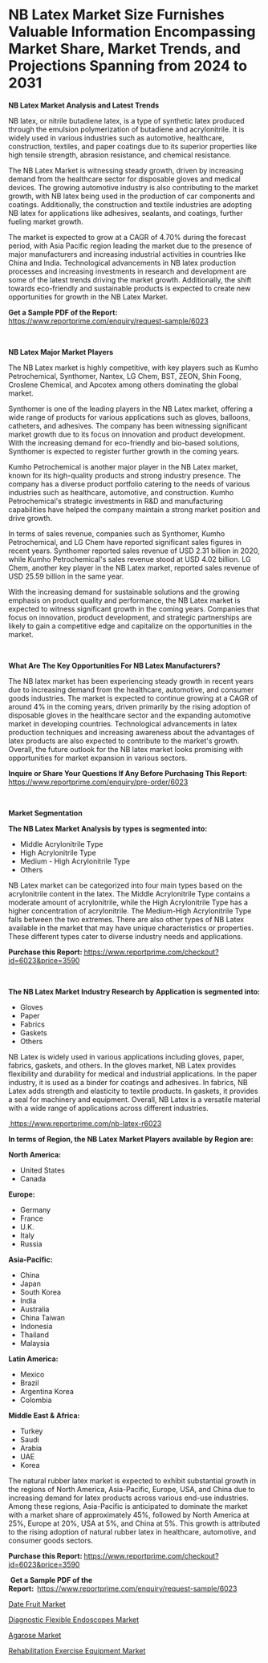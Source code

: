 <p><h1>NB Latex Market Size Furnishes Valuable Information Encompassing Market Share, Market Trends, and Projections Spanning from 2024 to 2031</h1></p><p><strong>NB Latex Market Analysis and Latest Trends</strong></p>
<p><p>NB latex, or nitrile butadiene latex, is a type of synthetic latex produced through the emulsion polymerization of butadiene and acrylonitrile. It is widely used in various industries such as automotive, healthcare, construction, textiles, and paper coatings due to its superior properties like high tensile strength, abrasion resistance, and chemical resistance.</p><p>The NB Latex Market is witnessing steady growth, driven by increasing demand from the healthcare sector for disposable gloves and medical devices. The growing automotive industry is also contributing to the market growth, with NB latex being used in the production of car components and coatings. Additionally, the construction and textile industries are adopting NB latex for applications like adhesives, sealants, and coatings, further fueling market growth.</p><p>The market is expected to grow at a CAGR of 4.70% during the forecast period, with Asia Pacific region leading the market due to the presence of major manufacturers and increasing industrial activities in countries like China and India. Technological advancements in NB latex production processes and increasing investments in research and development are some of the latest trends driving the market growth. Additionally, the shift towards eco-friendly and sustainable products is expected to create new opportunities for growth in the NB Latex Market.</p></p>
<p><strong>Get a Sample PDF of the Report:&nbsp;</strong> <a href="https://www.reportprime.com/enquiry/request-sample/6023">https://www.reportprime.com/enquiry/request-sample/6023</a></p>
<p>&nbsp;</p>
<p><strong>NB Latex Major Market Players</strong></p>
<p><p>The NB Latex market is highly competitive, with key players such as Kumho Petrochemical, Synthomer, Nantex, LG Chem, BST, ZEON, Shin Foong, Croslene Chemical, and Apcotex among others dominating the global market.</p><p>Synthomer is one of the leading players in the NB Latex market, offering a wide range of products for various applications such as gloves, balloons, catheters, and adhesives. The company has been witnessing significant market growth due to its focus on innovation and product development. With the increasing demand for eco-friendly and bio-based solutions, Synthomer is expected to register further growth in the coming years.</p><p>Kumho Petrochemical is another major player in the NB Latex market, known for its high-quality products and strong industry presence. The company has a diverse product portfolio catering to the needs of various industries such as healthcare, automotive, and construction. Kumho Petrochemical's strategic investments in R&D and manufacturing capabilities have helped the company maintain a strong market position and drive growth.</p><p>In terms of sales revenue, companies such as Synthomer, Kumho Petrochemical, and LG Chem have reported significant sales figures in recent years. Synthomer reported sales revenue of USD 2.31 billion in 2020, while Kumho Petrochemical's sales revenue stood at USD 4.02 billion. LG Chem, another key player in the NB Latex market, reported sales revenue of USD 25.59 billion in the same year.</p><p>With the increasing demand for sustainable solutions and the growing emphasis on product quality and performance, the NB Latex market is expected to witness significant growth in the coming years. Companies that focus on innovation, product development, and strategic partnerships are likely to gain a competitive edge and capitalize on the opportunities in the market.</p></p>
<p>&nbsp;</p>
<p><strong>What Are The Key Opportunities For NB Latex Manufacturers?</strong></p>
<p><p>The NB latex market has been experiencing steady growth in recent years due to increasing demand from the healthcare, automotive, and consumer goods industries. The market is expected to continue growing at a CAGR of around 4% in the coming years, driven primarily by the rising adoption of disposable gloves in the healthcare sector and the expanding automotive market in developing countries. Technological advancements in latex production techniques and increasing awareness about the advantages of latex products are also expected to contribute to the market's growth. Overall, the future outlook for the NB latex market looks promising with opportunities for market expansion in various sectors.</p></p>
<p><strong>Inquire or Share Your Questions If Any Before Purchasing This Report:</strong> <a href="https://www.reportprime.com/enquiry/pre-order/6023">https://www.reportprime.com/enquiry/pre-order/6023</a></p>
<p>&nbsp;</p>
<p><strong>Market Segmentation</strong></p>
<p><strong>The NB Latex Market Analysis by types is segmented into:</strong></p>
<p><ul><li>Middle Acrylonitrile Type</li><li>High Acrylonitrile Type</li><li>Medium - High Acrylonitrile Type</li><li>Others</li></ul></p>
<p><p>NB Latex market can be categorized into four main types based on the acrylonitrile content in the latex. The Middle Acrylonitrile Type contains a moderate amount of acrylonitrile, while the High Acrylonitrile Type has a higher concentration of acrylonitrile. The Medium-High Acrylonitrile Type falls between the two extremes. There are also other types of NB Latex available in the market that may have unique characteristics or properties. These different types cater to diverse industry needs and applications.</p></p>
<p><strong>Purchase this Report:&nbsp;</strong><a href="https://www.reportprime.com/checkout?id=6023&price=3590">https://www.reportprime.com/checkout?id=6023&price=3590</a></p>
<p>&nbsp;</p>
<p><strong>The NB Latex Market Industry Research by Application is segmented into:</strong></p>
<p><ul><li>Gloves</li><li>Paper</li><li>Fabrics</li><li>Gaskets</li><li>Others</li></ul></p>
<p><p>NB Latex is widely used in various applications including gloves, paper, fabrics, gaskets, and others. In the gloves market, NB Latex provides flexibility and durability for medical and industrial applications. In the paper industry, it is used as a binder for coatings and adhesives. In fabrics, NB Latex adds strength and elasticity to textile products. In gaskets, it provides a seal for machinery and equipment. Overall, NB Latex is a versatile material with a wide range of applications across different industries.</p></p>
<p><a href="https://www.reportprime.com/nb-latex-r6023">&nbsp;https://www.reportprime.com/nb-latex-r6023</a></p>
<p><strong>In terms of Region, the NB Latex Market Players available by Region are:</strong></p>
<p>
    <p> <strong> North America: </strong>
        <ul>
            <li>United States</li>
            <li>Canada</li>
        </ul>
        </p> 
    <p> <strong> Europe: </strong>
        <ul>
            <li>Germany</li>
            <li>France</li>
            <li>U.K.</li>
            <li>Italy</li>
            <li>Russia</li>
        </ul>
        </p> 
    <p> <strong> Asia-Pacific: </strong>
        <ul>
            <li>China</li>
            <li>Japan</li>
            <li>South Korea</li>
            <li>India</li>
            <li>Australia</li>
            <li>China Taiwan</li>
            <li>Indonesia</li>
            <li>Thailand</li>
            <li>Malaysia</li>
        </ul>
        </p> 
    <p> <strong> Latin America: </strong>
        <ul>
            <li>Mexico</li>
            <li>Brazil</li>
            <li>Argentina Korea</li>
            <li>Colombia</li>
        </ul>
        </p> 
    <p> <strong> Middle East & Africa: </strong>
        <ul>
            <li>Turkey</li>
            <li>Saudi</li>
            <li>Arabia</li>
            <li>UAE</li>
            <li>Korea</li>
        </ul>
    </p>
    </p>
<p><p>The natural rubber latex market is expected to exhibit substantial growth in the regions of North America, Asia-Pacific, Europe, USA, and China due to increasing demand for latex products across various end-use industries. Among these regions, Asia-Pacific is anticipated to dominate the market with a market share of approximately 45%, followed by North America at 25%, Europe at 20%, USA at 5%, and China at 5%. This growth is attributed to the rising adoption of natural rubber latex in healthcare, automotive, and consumer goods sectors.</p></p>
<p><strong>Purchase this Report: </strong><a href="https://www.reportprime.com/checkout?id=6023&price=3590">https://www.reportprime.com/checkout?id=6023&price=3590</a></p>
<p>&nbsp;<strong>Get a Sample PDF of the Report:&nbsp;&nbsp;</strong><a href="https://www.reportprime.com/enquiry/request-sample/6023">https://www.reportprime.com/enquiry/request-sample/6023</a></p>
<p><strong></strong></p>
<p><p><a href="https://github.com/dancokkoe288/Market-Research-Report-List-1/blob/main/date-fruit-market.md">Date Fruit Market</a></p><p><a href="https://issuu.com/reportprime-2/docs/diagnostic-flexible-endoscopes-market-size-2030.pp">Diagnostic Flexible Endoscopes Market</a></p><p><a href="https://github.com/kumertitash/Market-Research-Report-List-1/blob/main/agarose-market.md">Agarose Market</a></p><p><a href="https://issuu.com/reportprime-2/docs/rehabilitation-exercise-equipment-market-size-2030">Rehabilitation Exercise Equipment Market</a></p></p>